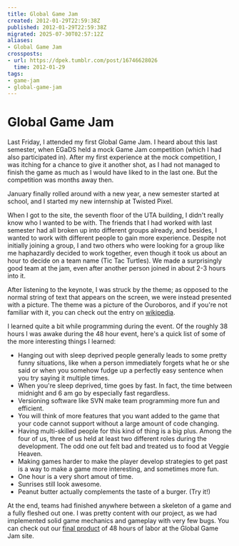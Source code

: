 ```yaml
---
title: Global Game Jam
created: 2012-01-29T22:59:38Z
published: 2012-01-29T22:59:38Z
migrated: 2025-07-30T02:57:12Z
aliases:
- Global Game Jam
crossposts:
- url: https://dpek.tumblr.com/post/16746628026
  time: 2012-01-29
tags:
- game-jam
- global-game-jam
---
```


# Global Game Jam

Last Friday, I attended my first Global Game Jam. I heard about this last semester, when EGaDS held a mock Game Jam competition (which I had also participated in). After my first experience at the mock competition, I was itching for a chance to give it another shot, as I had not managed to finish the game as much as I would have liked to in the last one. But the competition was months away then.

January finally rolled around with a new year, a new semester started at school, and I started my new internship at Twisted Pixel.

When I got to the site, the seventh floor of the UTA building, I didn't really know who I wanted to be with. The friends that I had worked with last semester had all broken up into different groups already, and besides, I wanted to work with different people to gain more experience. Despite not initially joining a group, I and two others who were looking for a group like me haphazardly decided to work together, even though it took us about an hour to decide on a team name (Tic Tac Turtles). We made a surprisingly good team at the jam, even after another person joined in about 2-3 hours into it.

After listening to the keynote, I was struck by the theme; as opposed to the normal string of text that appears on the screen, we were instead presented with a picture. The theme was a picture of the Ouroboros, and if you're not familiar with it, you can check out the entry on [wikipedia](http://en.wikipedia.org/wiki/Ouroboros).

I learned quite a bit while programming during the event. Of the roughly 38 hours I was awake during the 48 hour event, here's a quick list of some of the more interesting things I learned:

- Hanging out with sleep deprived people generally leads to some pretty funny situations, like when a person immediately forgets what he or she said or when you somehow fudge up a perfectly easy sentence when you try saying it multiple times.
- When you're sleep deprived, time goes by fast. In fact, the time between midnight and 6 am go by especially fast regardless.
- Versioning software like SVN make team programming more fun and efficient.
- You will think of more features that you want added to the game that your code cannot support without a large amount of code changing.
- Having multi-skilled people for this kind of thing is a big plus. Among the four of us, three of us held at least two different roles during the development. The odd one out felt bad and treated us to food at Veggie Heaven.
- Making games harder to make the player develop strategies to get past is a way to make a game more interesting, and sometimes more fun.
- One hour is a very short amout of time.
- Sunrises still look awesome.
- Peanut butter actually complements the taste of a burger. (Try it!)

At the end, teams had finished anywhere between a skeleton of a game and a fully fleshed out one. I was pretty content with our project, as we had implemented solid game mechanics and gameplay with very few bugs. You can check out our [final product](http://archive.globalgamejam.org/2012/ourbs) of 48 hours of labor at the Global Game Jam site.
